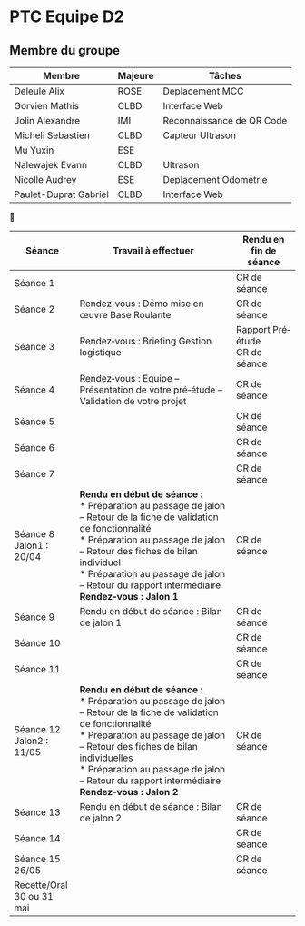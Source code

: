# PTC Equipe D2
## Membre du groupe

<div align=center>
  
|Membre|Majeure|Tâches|
|-|-|-|
|Deleule Alix|ROSE|Deplacement MCC|
|Gorvien Mathis|CLBD|Interface Web|
|Jolin Alexandre|IMI|Reconnaissance de QR Code|
|Micheli Sebastien|CLBD|Capteur Ultrason|
|Mu Yuxin|ESE||
|Nalewajek Evann|CLBD|Ultrason|
|Nicolle Audrey|ESE|Deplacement Odométrie|
|Paulet-Duprat Gabriel|CLBD|Interface Web|
</div>

:hibiscus:

|Séance|Travail à effectuer|Rendu en fin de séance|
|-|-|-|
|Séance 1||CR de séance|
|Séance 2|Rendez‐vous : Démo mise en œuvre Base Roulante|CR de séance|
|Séance 3|Rendez‐vous : Briefing Gestion logistique|Rapport Pré‐étude</br>CR de séance|
|Séance 4|Rendez‐vous : Equipe – Présentation de votre pré‐étude – Validation de votre projet|CR de séance|
|Séance 5||CR de séance|
|Séance 6||CR de séance|
|Séance 7||CR de séance|
|Séance 8</br>Jalon1 : 20/04|**Rendu en début de séance :**</br>* Préparation au passage de jalon – Retour de la fiche de validation de fonctionnalité</br>* Préparation au passage de jalon – Retour des fiches de bilan individuel</br>* Préparation au passage de jalon – Retour du rapport intermédiaire</br>**Rendez‐vous : Jalon 1**|CR de séance|
|Séance 9|Rendu en début de séance : Bilan de jalon 1|CR de séance|
|Séance 10||CR de séance|
|Séance 11||CR de séance|
|Séance 12</br>Jalon2 : 11/05|**Rendu en début de séance :**</br>* Préparation au passage de jalon – Retour de la fiche de validation de fonctionnalité</br>* Préparation au passage de jalon – Retour des fiches de bilan individuelles</br>* Préparation au passage de jalon – Retour du rapport intermédiaire</br>**Rendez‐vous : Jalon 2**|CR de séance|
|Séance 13|Rendu en début de séance : Bilan de jalon 2|CR de séance|
|Séance 14||CR de séance|
|Séance 15</br>26/05||CR de séance|
|Recette/Oral</br>30 ou 31 mai|
